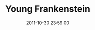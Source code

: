 ---
layout: post 
date: 2011-10-30 23:59:00
title: "Young Frankenstein"
year: 1974
rating: 1
rewatch: true
tags_letterboxd: narrative, personal collection, dvd, crt, philadelphia, leah, Robtober
tags:
  - film
  - review
category: Letterboxd
canonical: https://boxd.it/iJN
---